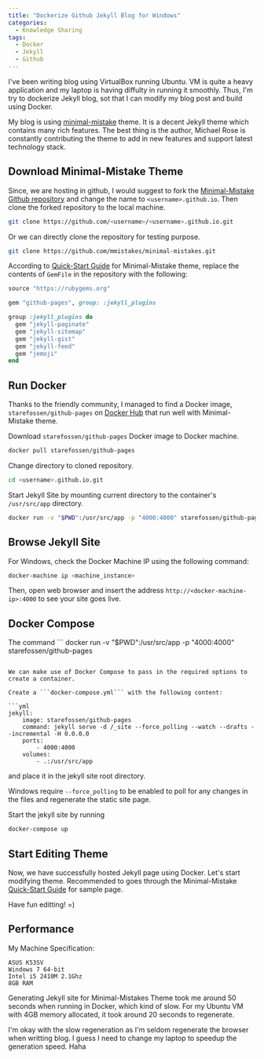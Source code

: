 ```yaml
---
title: "Dockerize Github Jekyll Blog for Windows"
categories:
  - Knowledge Sharing
tags:
  - Docker
  - Jekyll
  - Github
---
```


I've been writing blog using VirtualBox running Ubuntu. VM is quite a heavy application and my laptop is having diffulty in running it smoothly. Thus, I'm try to dockerize Jekyll blog, sot that I can modify my blog post and build using Docker.

My blog is using [minimal-mistake](https://mademistakes.com/work/minimal-mistakes-jekyll-theme/) theme. It is a decent Jekyll theme which contains many rich features. The best thing is the author, Michael Rose is constantly contributing the theme to add in new features and support latest technology stack.

## Download Minimal-Mistake Theme
Since, we are hosting in github, I would suggest to fork the [Minimal-Mistake Github repository](https://github.com/mmistakes/minimal-mistakes.git) and change the name to ```<username>.github.io```. Then clone the forked repository to the local machine.

```bash
git clone https://github.com/<username>/<username>.github.io.git
```

Or we can directly clone the repository for testing purpose.

```bash
git clone https://github.com/mmistakes/minimal-mistakes.git
```

According to 
[Quick-Start Guide](https://mmistakes.github.io/minimal-mistakes/docs/quick-start-guide/) for Minimal-Mistake theme, replace the contents of ```GemFile``` in the repository with the following:

```ruby
source "https://rubygems.org"

gem "github-pages", group: :jekyll_plugins

group :jekyll_plugins do
  gem "jekyll-paginate"
  gem "jekyll-sitemap"
  gem "jekyll-gist"
  gem "jekyll-feed"
  gem "jemoji"
end
```

## Run Docker

Thanks to the friendly community, I managed to find a Docker image, ```starefossen/github-pages``` on [Docker Hub](https://hub.docker.com/r/starefossen/github-pages/) that run well with Minimal-Mistake theme. 

Download ```starefossen/github-pages``` Docker image to Docker machine.

```bash
docker pull starefossen/github-pages
```

Change directory to cloned repository.

```bash
cd <username>.github.io.git
```

Start Jekyll Site by mounting current directory to the container's ```/usr/src/app``` directory.

```bash
docker run -v "$PWD":/usr/src/app -p "4000:4000" starefossen/github-pages
```

## Browse Jekyll Site

For Windows, check the Docker Machine IP using the following command:

```bash
docker-machine ip <machine_instance>
```

Then, open web browser and insert the address ```http://<docker-machine-ip>:4000``` to see your site goes live.


## Docker Compose

The command ``` 
docker run -v "$PWD":/usr/src/app -p "4000:4000" starefossen/github-pages
``` is quite a long command to remember

We can make use of Docker Compose to pass in the required options to create a container.

Create a ```docker-compose.yml``` with the following content:

```yml
jekyll:
    image: starefossen/github-pages
    command: jekyll serve -d /_site --force_polling --watch --drafts --incremental -H 0.0.0.0
    ports:
        - 4000:4000
    volumes:
        - .:/usr/src/app
```

and place it in the jekyll site root directory.

Windows require ```--force_polling``` to be enabled to poll for any changes in the files and regenerate the static site page.

Start the jekyll site by running

```bash
docker-compose up
```

## Start Editing Theme

Now, we have successfully hosted Jekyll page using Docker. Let's start modifying theme. Recommended to goes through the Minimal-Mistake [Quick-Start Guide](https://mmistakes.github.io/minimal-mistakes/docs/quick-start-guide/) for sample page.

Have fun editting! =)

## Performance

My Machine Specification:

```
ASUS K53SV
Windows 7 64-bit 
Intel i5 2410M 2.1Ghz
8GB RAM
```

Generating Jekyll site for Minimal-Mistakes Theme took me around 50 seconds when running in Docker, which kind of slow. For my Ubuntu VM with 4GB memory allocated, it took around 20 seconds to regenerate.

I'm okay with the slow regeneration as I'm seldom regenerate the browser when writting blog. I guess I need to change my laptop to speedup the generation speed. Haha